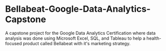 # Bellabeat-Google-Data-Analytics-Capstone
A capstone project for the Google Data Analytics Certification where data analysis was done using Microsoft Excel, SQL, and Tableau to help a health-focused product called Bellabeat with it's marketing strategy.
